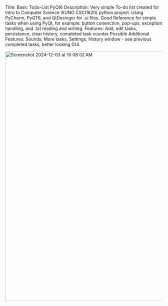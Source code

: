 Title: Basic Todo-List PyQt6
Description: Very simple To-do list created for Intro to Computer Science II(UNO CSCI1620) python project. Using PyCharm, PyQT6, and QtDesinger for .ui files.
Good Reference for simple tasks when using PyQt, for example: button conenction, pop-ups, exception handling, and .txt reading and writing. 
Features: Add, edit tasks, persistance, clear history, completed task counter
Possible Additional Features: Sounds, More tasks, Settings, History window - see previous completed tasks, better looking GUI.


<img width="799" alt="Screenshot 2024-12-03 at 10 08 02 AM" src="https://github.com/user-attachments/assets/188abfc7-83c3-4854-9b4f-8976e39b8fef">

